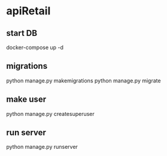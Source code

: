 # apiRetail

## start DB
docker-compose up -d

## migrations
python manage.py makemigrations
python manage.py migrate

## make user
python manage.py createsuperuser

## run server
python manage.py runserver